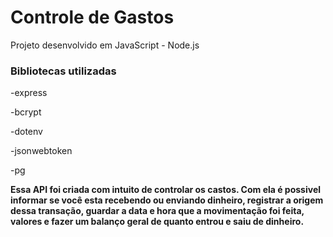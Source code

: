 <h1><strong>Controle de Gastos</strong></h1>
<p>Projeto desenvolvido em JavaScript - Node.js</p>
<h3>Bibliotecas utilizadas</h3>
<p>-express</p>
<p>-bcrypt</p>
<p>-dotenv</p>
<p>-jsonwebtoken</p>
<p>-pg</p>
<strong> Essa API foi criada com intuito de controlar os castos. Com ela é possivel informar se você esta recebendo ou enviando dinheiro, registrar a origem dessa transação, guardar a data e hora que a movimentação foi feita, valores e fazer um balanço geral de quanto entrou e saiu de dinheiro.</strong>
